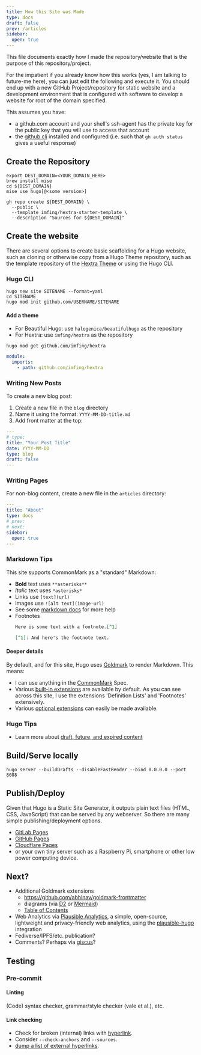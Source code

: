 ```yaml
---
title: How this Site was Made
type: docs
draft: false
prev: /articles
sidebar:
  open: true
---
```


This file documents exactly how I made the repository/website that is the purpose of this repository/project.

For the impatient if you already know how this works (yes, I am talking to future-me here), you can just edit the following and execute it. You should end up with a new GitHub Project/repository for static website and a development environment that is configured with software to develop a website for root of the domain specified.

This assumes you have:
* a github.com account and your shell's ssh-agent has the private key for the public key that you will use to access that account
* the [github cli](https://cli.github.com/) installed and configured (i.e. such that `gh auth status` gives a useful response)

## Create the Repository

```shell {linenos=table,linenostart=1}
export DEST_DOMAIN=<YOUR_DOMAIN_HERE>
brew install mise
cd ${DEST_DOMAIN}
mise use hugo[@<some version>]

gh repo create ${DEST_DOMAIN} \
  --public \
  --template imfing/hextra-starter-template \
  --description "Sources for ${DEST_DOMAIN}"
```

## Create the website

There are several options to create basic scaffolding for a Hugo website, such as cloning or otherwise copy from a Hugo Theme repository, such as the template repository of the [Hextra Theme]() or using the Hugo CLI.

### Hugo CLI

```shell {linenos=table,linenostart=1}
hugo new site SITENAME --format=yaml
cd SITENAME
hugo mod init github.com/USERNAME/SITENAME
```

#### Add a theme



* For Beautiful Hugo: use `halogenica/beautifulhugo` as the repository
* For Hextra: use `imfing/hextra` as the repository

```shell
hugo mod get github.com/imfing/hextra
```


```yaml {filename="hugo.yaml",linenos=table,linenostart=1}
module:
  imports:
    - path: github.com/imfing/hextra
```

### Writing New Posts

To create a new blog post:

1. Create a new file in the `blog` directory
2. Name it using the format: `YYYY-MM-DD-title.md`
3. Add front matter at the top:

```yaml
---
# type:
title: "Your Post Title"
date: YYYY-MM-DD
type: blog
draft: false
---
```

### Writing Pages

For non-blog content, create a new file in the `articles` directory:

```yaml
---
title: "About"
type: docs
# prev:
# next:
sidebar:
  open: true
---
```

### Markdown Tips

This site supports CommonMark as a "standard" Markdown:

- **Bold** text uses `**asterisks**`
- *Italic* text uses `*asterisks*`
- Links use `[text](url)`
- Images use `![alt text](image-url)`
- See some [markdown docs](https://commonmark.org/help/) for more help
- Footnotes
  ```markdown
  Here is some text with a footnote.[^1]

  [^1]: And here's the footnote text.
  ```

#### Deeper details

By default, and for this site, Hugo uses [Goldmark](https://github.com/yuin/goldmark/) to render Markdown. This means:

* I can use anything in the [CommonMark](https://commonmark.org/) Spec.
* Various [built-in extensions](https://github.com/yuin/goldmark/?tab=readme-ov-file#built-in-extensions) are available by default. As you can see across this site, I use the extensions 'Definition Lists' and 'Footnotes' extensively.
* Various [optional extensions](https://github.com/yuin/goldmark/?tab=readme-ov-file#list-of-extensions) can easily be made available.

### Hugo Tips

* Learn more about [draft, future, and expired content](https://gohugo.io/getting-started/usage/#draft-future-and-expired-content)

## Build/Serve locally

```shell
hugo server --buildDrafts --disableFastRender --bind 0.0.0.0 --port 8088
```

## Publish/Deploy

Given that Hugo is a Static Site Generator, it outputs plain text files (HTML, CSS, JavaScript) that can be served by any webserver. So there are many simple publishing/deployment options.

* [GitLab Pages](https://gohugo.io/hosting-and-deployment/hosting-on-gitlab/)
* [GitHub Pages](https://gohugo.io/hosting-and-deployment/hosting-on-github/)
* [Cloudflare Pages](https://developers.cloudflare.com/pages/framework-guides/deploy-a-hugo-site/)
* or your own tiny server such as a Raspberry Pi, smartphone or other low power computing device.

## Next?

* Additional Goldmark extensions
  - https://github.com/abhinav/goldmark-frontmatter
  * diagrams (via [D2](https://github.com/FurqanSoftware/goldmark-d2) or [Mermaid](https://github.com/abhinav/goldmark-mermaid))
  - [Table of Contents](https://github.com/abhinav/goldmark-toc)
* Web Analytics via [Plausible Analytics](plausible.io), a simple, open-source, lightweight and privacy-friendly web analytics, using the [plausible-hugo](https://github.com/divinerites/plausible-hugo) integration
* Fediverse/IPFS/etc. publication?
* Comments? Perhaps via [giscus](giscus.app)?


## Testing

### Pre-commit

#### Linting

(Code) syntax checker, grammar/style checker (vale et al.), etc.

#### Link checking

* Check for broken (internal) links with [hyperlink](https://github.com/untitaker/hyperlink).
* Consider `--check-anchors` and `--sources`.
* [dump a list of external hyperlinks](https://github.com/untitaker/hyperlink?tab=readme-ov-file#external-links).
